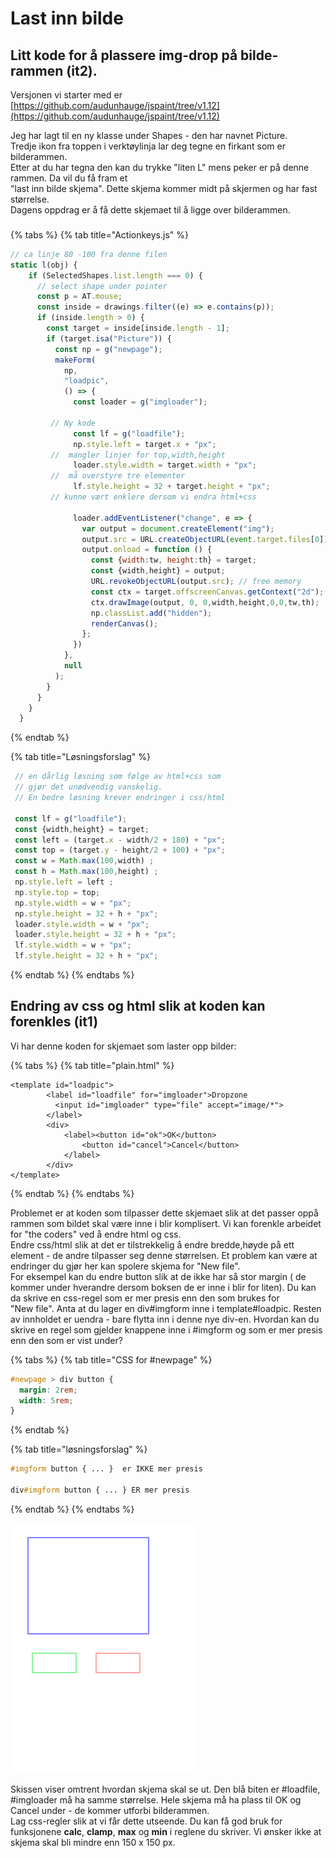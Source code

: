 # Last inn bilde

## Litt kode for å plassere img-drop på bilde-rammen \(it2\).

Versjonen vi starter med er [https://github.com/audunhauge/jspaint/tree/v1.12](https://github.com/audunhauge/jspaint/tree/v1.12)

Jeg har lagt til en ny klasse under Shapes - den har navnet Picture.  
Tredje ikon fra toppen i verktøylinja lar deg tegne en firkant som er bilderammen.  
Etter at du har tegna den kan du trykke "liten L" mens peker er på denne rammen. Da vil du få fram et   
"last inn bilde skjema". Dette skjema kommer midt på skjermen og har fast størrelse.  
Dagens oppdrag er å få dette skjemaet til å ligge over bilderammen.

### 

{% tabs %}
{% tab title="Actionkeys.js" %}
```javascript
// ca linje 80 -100 fra denne filen
static l(obj) {
    if (SelectedShapes.list.length === 0) {
      // select shape under pointer
      const p = AT.mouse;
      const inside = drawings.filter((e) => e.contains(p));
      if (inside.length > 0) {
        const target = inside[inside.length - 1];
        if (target.isa("Picture")) {
          const np = g("newpage");         
          makeForm(
            np,
            "loadpic",
            () => {
              const loader = g("imgloader");
              
         // Ny kode
              const lf = g("loadfile");
              np.style.left = target.x + "px";
         //  mangler linjer for top,width,height
              loader.style.width = target.width + "px";
         //  må overstyre tre elementer
              lf.style.height = 32 + target.height + "px";
         // kunne vært enklere dersom vi endra html+css
        
              loader.addEventListener("change", e => {
                var output = document.createElement("img");
                output.src = URL.createObjectURL(event.target.files[0]);
                output.onload = function () {
                  const {width:tw, height:th} = target;
                  const {width,height} = output;
                  URL.revokeObjectURL(output.src); // free memory
                  const ctx = target.offscreenCanvas.getContext("2d");
                  ctx.drawImage(output, 0, 0,width,height,0,0,tw,th);
                  np.classList.add("hidden");
                  renderCanvas();
                };
              })
            },
            null
          );
        }
      }
    }
  }
```
{% endtab %}

{% tab title="Løsningsforslag" %}
```javascript
 // en dårlig løsning som følge av html+css som 
 // gjør det unødvendig vanskelig.
 // En bedre løsning krever endringer i css/html
  
 const lf = g("loadfile");
 const {width,height} = target;
 const left = (target.x - width/2 + 180) + "px";
 const top = (target.y - height/2 + 100) + "px";
 const w = Math.max(100,width) ;
 const h = Math.max(100,height) ;
 np.style.left = left ;
 np.style.top = top;
 np.style.width = w + "px";
 np.style.height = 32 + h + "px";
 loader.style.width = w + "px";
 loader.style.height = 32 + h + "px";
 lf.style.width = w + "px";
 lf.style.height = 32 + h + "px";
```
{% endtab %}
{% endtabs %}

## Endring av css og html slik at koden kan forenkles \(it1\)

Vi har denne koden for skjemaet som laster opp bilder:

{% tabs %}
{% tab title="plain.html" %}
```markup
<template id="loadpic">
        <label id="loadfile" for="imgloader">Dropzone
          <input id="imgloader" type="file" accept="image/*">
        </label>  
        <div>
            <label><button id="ok">OK</button>
                <button id="cancel">Cancel</button>
            </label>
        </div>     
</template>
```
{% endtab %}
{% endtabs %}

Problemet er at koden som tilpasser dette skjemaet slik at det passer oppå rammen som bildet skal være inne i blir komplisert. Vi kan forenkle arbeidet for "the coders" ved å endre html og css.  
Endre css/html slik at det er tilstrekkelig å endre bredde,høyde på ett element - de andre tilpasser seg denne størrelsen. Et problem kan være at endringer du gjør her kan spolere skjema for "New file".  
For eksempel kan du endre button slik at de ikke har så stor margin \( de kommer under hverandre dersom boksen de er inne i blir for liten\). Du kan da skrive en css-regel som er mer presis enn den som brukes for   
"New file".  Anta at du lager en div\#imgform inne i template\#loadpic. Resten av innholdet er uendra - bare flytta inn i denne nye div-en. Hvordan kan du skrive en regel som gjelder knappene inne i \#imgform og som er mer presis enn den som er vist under?

{% tabs %}
{% tab title="CSS for \#newpage" %}
```css
#newpage > div button {
  margin: 2rem;
  width: 5rem;
}
```
{% endtab %}

{% tab title="løsningsforslag" %}
```css
#imgform button { ... }  er IKKE mer presis

div#imgform button { ... } ER mer presis
```
{% endtab %}
{% endtabs %}

![Den bl&#xE5; biten skal dekke hele rammen](../.gitbook/assets/loadimg.png)

Skissen viser omtrent hvordan skjema skal se ut. Den blå biten er \#loadfile, \#imgloader må ha samme størrelse. Hele skjema må ha plass til OK og Cancel under - de kommer utforbi bilderammen.  
Lag css-regler slik at vi får dette utseende. Du kan få god bruk for funksjonene **calc**, **clamp**, **max** og **min** i reglene du skriver. Vi ønsker ikke at skjema skal bli mindre enn 150 x 150 px.

